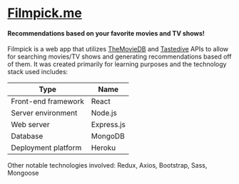 # [Filmpick.me](http://www.filmpick.me)
#### Recommendations based on your favorite movies and TV shows!

Filmpick is a web app that utilizes [TheMovieDB](https://www.themoviedb.org/) and [Tastedive](https://tastedive.com/) APIs to allow for searching movies/TV shows and generating recommendations based off of them. It was created primarily for learning purposes and the technology stack used includes:

| Type | Name |
|---|---|
| Front-end framework | React |
| Server environment | Node.js |
| Web server | Express.js |
| Database | MongoDB
| Deployment platform | Heroku

Other notable technologies involved: Redux, Axios, Bootstrap, Sass, Mongoose
